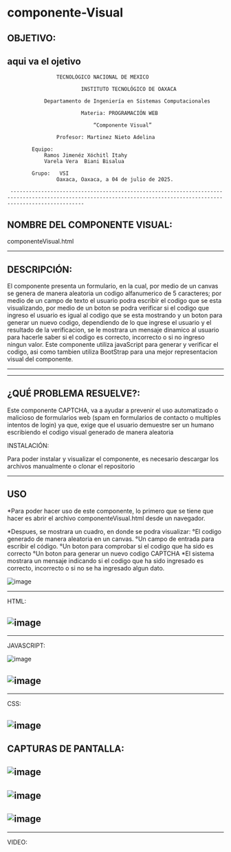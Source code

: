 # componente-Visual
OBJETIVO:
--------------------------------------------------------------------------------------------------------------------------------------------------------------------

aqui va el ojetivo
--------------------------------------------------------------------------------------------------------------------------------------------------------------------
								
					TECNOLÓGICO NACIONAL DE MEXICO
	
                 			INSTITUTO TECNOLÓGICO DE OAXACA			

				Departamento de Ingeniería en Sistemas Computacionales

	                        Materia: PROGRAMACIÓN WEB
       
				                “Componente Visual”

					Profesor: Martinez Nieto Adelina
		
			Equipo: 
				Ramos Jimenéz Xóchitl Itahy
				Varela Vera  Biani Bisalua

			Grupo:   VSI
					Oaxaca, Oaxaca, a 04 de julio de 2025.

     --------------------------------------------------------------------------------------------------------------------------------------------------------------------
NOMBRE DEL COMPONENTE VISUAL:
--------------------------------------------------------------------------------------------------------------------------------------------------------------------
componenteVisual.html

--------------------------------------------------------------------------------------------------------------------------------------------------------------------
DESCRIPCIÓN:
--------------------------------------------------------------------------------------------------------------------------------------------------------------------
El componente presenta un formulario, en la cual, por medio de un canvas se genera de manera aleatoria un codigo alfanumerico de 5 caracteres; por medio de un campo de texto el usuario podra escribir el codigo que se esta visualizando, por medio de un boton se podra verificar si el codigo que ingreso el usuario es igual al codigo que se esta mostrando y un boton para generar un nuevo codigo, dependiendo de lo que ingrese el usuario y el resultado de la verificacion, se le mostrara un mensaje dinamico al usuario para hacerle saber si el codigo es correcto, incorrecto o si no ingreso ningun valor. 
Este componente utiliza javaScript para generar y verificar el codigo, asi como tambien utiliza BootStrap para una mejor representacion visual del componente. 

-----------------------------------------------------------------------------------------------------------------
--------------------------------------------------------------------------------------------------------------------------------------------------------------------

¿QUÉ PROBLEMA RESUELVE?:
--------------------------------------------------------------------------------------------------------------------------------------------------------------------
Este componente CAPTCHA, va a ayudar a prevenir el uso automatizado o malicioso de formularios web (spam en formularios de contacto o multiples intentos de login) ya que, exige que el usuario demuestre ser un humano escribiendo el codigo visual generado de manera aleatoria

INSTALACIÓN: 

Para poder instalar y visualizar el componente, es necesario descargar los archivos manualmente o clonar el repositorio

--------------------------------------------------------------------------------------------------------------------------------------------------------------------
USO 
--------------------------------------------------------------------------------------------------------------------------------------------------------------------

*Para poder hacer uso de este componente, lo primero que se tiene que hacer es abrir el archivo componenteVisual.html desde un navegador.

*Despues, se mostrara un cuadro, en donde se podra visualizar:
	°El codigo generado de manera aleatoria en un canvas.
 	°Un campo de entrada para escribir el código.
	°Un boton para comprobar si el codigo que ha sido es correcto
  	°Un boton para generar un nuevo codigo CAPTCHA
*El sistema mostrara un mensaje indicando si el codigo que ha sido ingresado es correcto, incorrecto o si no se ha ingresado algun dato.

![image](https://github.com/Biani02/componente-Visual/blob/8600dd1ff1b2419eb7ccd2792f5ddc7644c8cbbc/Captura%20de%20pantalla%202025-07-04%20173021.png)

-------------------------------------------------------------------------------------------------------------------------------------------------------------------
HTML:   

![image](https://github.com/Biani02/componente-Visual/blob/e1b620e367e6496326163415dbf2d43cc356556e/HTML.png)
-------------------------------------------------------------------------------------------------------------------------------------------------------------------

-------------------------------------------------------------------------------------------------------------------------------------------------------------------
JAVASCRIPT:   

![image](https://github.com/Biani02/componente-Visual/blob/844c3b934735c6abbdca109c79630fe018c27a48/JAVASCRIPT1.png)

![image](https://github.com/Biani02/componente-Visual/blob/b3e77450ab57ccffa828a287ff7d49029ca08156/JAVASCRIPT2.png)
-------------------------------------------------------------------------------------------------------------------------------------------------------------------

-------------------------------------------------------------------------------------------------------------------------------------------------------------------
CSS:   

![image](https://github.com/Biani02/componente-Visual/blob/420628a4edf6bdc41dedd49091fb8c404849c286/CSS.png)
-------------------------------------------------------------------------------------------------------------------------------------------------------------------

CAPTURAS DE PANTALLA:
-------------------------------------------------------------------------------------------------------------------------------------------------------------------

![image](https://github.com/Biani02/componente-Visual/blob/c3f38396a7aabb6e52a3c61cb3b9afcf9752e83d/v1.png)
-------------------------------------------------------------------------------------------------------------------------------------------------------------------
![image]()
-------------------------------------------------------------------------------------------------------------------------------------------------------------------
![image]()
-------------------------------------------------------------------------------------------------------------------------------------------------------------------
---------------------------------------------------------------------------------------------------------------------------------------------------

VIDEO:

